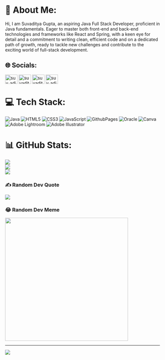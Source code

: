# 💫 About Me:
Hi, I am Suvaditya Gupta, an aspiring Java Full Stack Developer, proficient in Java fundamentals. Eager to master both front-end and back-end technologies and frameworks like React and Spring, with a keen eye for detail and a commitment to writing clean, efficient code and on a dedicated path of growth, ready to tackle new challenges and contribute to the exciting world of full-stack development.


## 🌐 Socials:
<p align="left">
<a href="https://twitter.com/suv_aditya" target="blank"><img align="center" src="https://raw.githubusercontent.com/rahuldkjain/github-profile-readme-generator/master/src/images/icons/Social/twitter.svg" alt="suv_aditya" height="30" width="40" /></a>
<a href="https://linkedin.com/in/suvaditya gupta" target="blank"><img align="center" src="https://raw.githubusercontent.com/rahuldkjain/github-profile-readme-generator/master/src/images/icons/Social/linked-in-alt.svg" alt="suvaditya gupta" height="30" width="40" /></a>
<a href="https://fb.com/suvaditya gupta" target="blank"><img align="center" src="https://raw.githubusercontent.com/rahuldkjain/github-profile-readme-generator/master/src/images/icons/Social/facebook.svg" alt="suvaditya gupta" height="30" width="40" /></a>
<a href="https://instagram.com/suv_aditya1018" target="blank"><img align="center" src="https://raw.githubusercontent.com/rahuldkjain/github-profile-readme-generator/master/src/images/icons/Social/instagram.svg" alt="suv_aditya1018" height="30" width="40" /></a>
</p>

# 💻 Tech Stack:
![Java](https://img.shields.io/badge/java-%23ED8B00.svg?style=plastic&logo=openjdk&logoColor=white) ![HTML5](https://img.shields.io/badge/html5-%23E34F26.svg?style=plastic&logo=html5&logoColor=white) ![CSS3](https://img.shields.io/badge/css3-%231572B6.svg?style=plastic&logo=css3&logoColor=white) ![JavaScript](https://img.shields.io/badge/javascript-%23323330.svg?style=plastic&logo=javascript&logoColor=%23F7DF1E) ![GithubPages](https://img.shields.io/badge/github%20pages-121013?style=plastic&logo=github&logoColor=white) ![Oracle](https://img.shields.io/badge/Oracle-F80000?style=plastic&logo=oracle&logoColor=white) ![Canva](https://img.shields.io/badge/Canva-%2300C4CC.svg?style=plastic&logo=Canva&logoColor=white)  ![Adobe Lightroom](https://img.shields.io/badge/Adobe%20Lightroom-31A8FF.svg?style=plastic&logo=Adobe%20Lightroom&logoColor=white) ![Adobe Illustrator](https://img.shields.io/badge/adobe%20illustrator-%23FF9A00.svg?style=plastic&logo=adobe%20illustrator&logoColor=white)
# 📊 GitHub Stats:
![](https://github-readme-stats.vercel.app/api?username=suvadityagupta&theme=tokyonight&hide_border=false&include_all_commits=false&count_private=false)<br/>
![](https://github-readme-streak-stats.herokuapp.com/?user=suvadityagupta&theme=tokyonight&hide_border=false)<br/>
![](https://github-readme-stats.vercel.app/api/top-langs/?username=suvadityagupta&theme=tokyonight&hide_border=false&include_all_commits=false&count_private=false&layout=compact)

### ✍️ Random Dev Quote
![](https://quotes-github-readme.vercel.app/api?type=horizontal&theme=dark)

### 😂 Random Dev Meme
<img src='https://randommeme-five.vercel.app/' style="height: 400px;"/>

---
[![](https://visitcount.itsvg.in/api?id=suvadityagupta&icon=0&color=6)](https://visitcount.itsvg.in)

<!-- Proudly created with GPRM ( https://gprm.itsvg.in ) -->
<!-- ![React](https://img.shields.io/badge/react-%2320232a.svg?style=plastic&logo=react&logoColor=%2361DAFB) ![MySQL](https://img.shields.io/badge/mysql-%2300000f.svg?style=plastic&logo=mysql&logoColor=white) ![Bootstrap](https://img.shields.io/badge/bootstrap-%238511FA.svg?style=plastic&logo=bootstrap&logoColor=white)  ![NodeJS](https://img.shields.io/badge/node.js-6DA55F?style=plastic&logo=node.js&logoColor=white) ![MongoDB](https://img.shields.io/badge/MongoDB-%234ea94b.svg?style=plastic&logo=mongodb&logoColor=white) --!>

